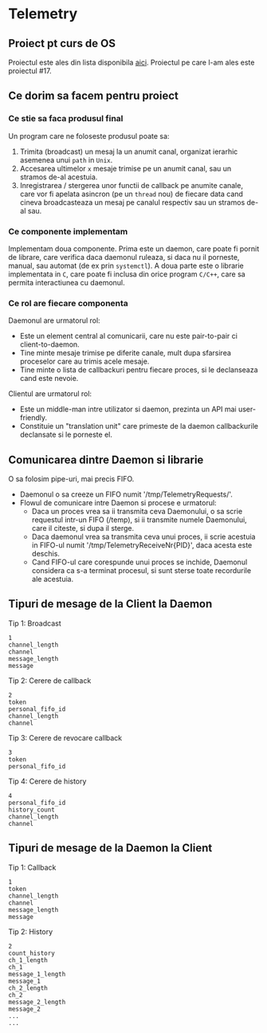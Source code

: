 # Telemetry

## Proiect pt curs de OS

Proiectul este ales din lista disponibila [aici](https://cs.unibuc.ro/~pirofti/so/so-lab-proiect.pdf).
Proiectul pe care l-am ales este proiectul #17.

## Ce dorim sa facem pentru proiect

### Ce stie sa faca produsul final

Un program care ne foloseste produsul poate sa:
1. Trimita (broadcast) un mesaj la un anumit canal, organizat ierarhic asemenea unui `path` in `Unix`.
2. Accesarea ultimelor `x` mesaje trimise pe un anumit canal, sau un stramos de-al acestuia.
3. Inregistrarea / stergerea unor functii de callback pe anumite canale, care vor fi apelata asincron (pe un `thread` nou) de fiecare data cand cineva broadcasteaza un mesaj pe canalul respectiv sau un stramos de-al sau.

### Ce componente implementam

Implementam doua componente.
Prima este un daemon, care poate fi pornit de librare, care verifica daca daemonul ruleaza, si daca nu il porneste, manual, sau automat (de ex prin `systemctl`).
A doua parte este o librarie implementata in `C`, care poate fi inclusa din orice program `C/C++`, care sa permita interactiunea cu daemonul.

### Ce rol are fiecare componenta

Daemonul are urmatorul rol:
 * Este un element central al comunicarii, care nu este pair-to-pair ci client-to-daemon.
 * Tine minte mesaje trimise pe diferite canale, mult dupa sfarsirea proceselor care au trimis acele mesaje.
 * Tine minte o lista de callbackuri pentru fiecare proces, si le declanseaza cand este nevoie.

Clientul are urmatorul rol:
 * Este un middle-man intre utilizator si daemon, prezinta un API mai user-friendly.
 * Constituie un "translation unit" care primeste de la daemon callbackurile declansate si le porneste el.

## Comunicarea dintre Daemon si librarie

O sa folosim pipe-uri, mai precis FIFO.

* Daemonul o sa creeze un FIFO numit '/tmp/TelemetryRequests/'.
* Flowul de comunicare intre Daemon si procese e urmatorul:
    * Daca un proces vrea sa ii transmita ceva Daemonului, o sa scrie requestul
      intr-un FIFO (/temp), si ii transmite numele Daemonului, care
      il citeste, si dupa il sterge.
    * Daca daemonul vrea sa transmita ceva unui proces, ii scrie acestuia in
      FIFO-ul numit '/tmp/TelemetryReceiveNr{PID}', daca acesta este deschis.
    * Cand FIFO-ul care corespunde unui proces se inchide, Daemonul considera ca s-a
      terminat procesul, si sunt sterse toate recordurile ale acestuia.

## Tipuri de mesage de la Client la Daemon

Tip 1: Broadcast

``` log
1
channel_length
channel
message_length
message
```

Tip 2: Cerere de callback

``` log
2
token
personal_fifo_id
channel_length
channel
```

Tip 3: Cerere de revocare callback

``` log
3
token
personal_fifo_id
```

Tip 4: Cerere de history
``` log
4
personal_fifo_id
history_count
channel_length
channel
```

## Tipuri de mesage de la Daemon la Client

Tip 1: Callback

``` log
1
token
channel_length
channel
message_length
message
```

Tip 2: History
``` log
2
count_history
ch_1_length
ch_1
message_1_length
message_1
ch_2_length
ch_2
message_2_length
message_2
...
...
```